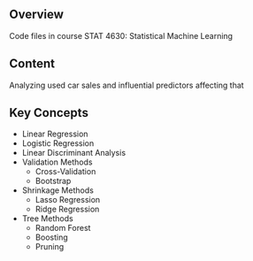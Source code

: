 ## Overview
Code files in course STAT 4630: Statistical Machine Learning

## Content 
Analyzing used car sales and influential predictors affecting that

## Key Concepts
* Linear Regression
* Logistic Regression
* Linear Discriminant Analysis
* Validation Methods
  * Cross-Validation
  * Bootstrap
* Shrinkage Methods
  * Lasso Regression
  * Ridge Regression
* Tree Methods
  * Random Forest
  * Boosting
  * Pruning
